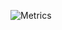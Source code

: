 ![Metrics](https://metrics.lecoq.io/postatum?template=classic&isocalendar=1&languages=1&introduction=1&habits=1&lines=1&achievements=1&notable=1&repositories=1&repositories=100&repositories.batch=100&repositories.forks=false&repositories.affiliations=owner&isocalendar.duration=half-year&languages.limit=8&languages.sections=most-used&languages.colors=github&languages.threshold=0%25&languages.indepth=false&languages.categories=markup%2C%20programming&languages.recent.categories=markup%2C%20programming&languages.recent.load=300&languages.recent.days=14&introduction.title=true&habits.from=200&habits.days=14&habits.facts=true&habits.charts=false&habits.trim=false&achievements.threshold=C&achievements.secrets=true&achievements.display=detailed&achievements.limit=0&notable.repositories=false&config.timezone=Europe%2FKiev)
